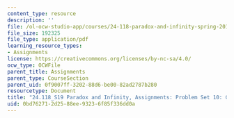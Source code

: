 ```yaml
---
content_type: resource
description: ''
file: /ol-ocw-studio-app/courses/24-118-paradox-and-infinity-spring-2019/0bd762712d2588ee93236f85f336dd0a_MIT24_118S19_ProblemSet10.pdf
file_size: 192325
file_type: application/pdf
learning_resource_types:
- Assignments
license: https://creativecommons.org/licenses/by-nc-sa/4.0/
ocw_type: OCWFile
parent_title: Assignments
parent_type: CourseSection
parent_uid: 0f9007ff-3202-88d6-be00-82ad2787b280
resourcetype: Document
title: "24.118_S19 Paradox and Infinity, Assignments: Problem Set 10: G\xF6del's Theorem "
uid: 0bd76271-2d25-88ee-9323-6f85f336dd0a
---
```


